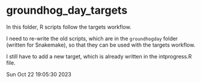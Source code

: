 # groundhog_day_targets

In this folder, R scripts follow the targets workflow.

I need to re-write the old scripts, which are in the `groundhogday` folder (written for Snakemake), so that they can be used with the targets workflow.

I still have to add a new target, which is already written in the intprogress.R file.

Sun Oct 22 19:05:30 2023
